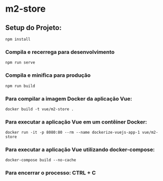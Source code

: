 # m2-store

## Setup do Projeto:
```
npm install
```

### Compila e recerrega para desenvolvimento
```
npm run serve
```

### Compila e minifica para produção
```
npm run build
```

### Para compilar a imagem Docker da aplicação Vue:
```
docker build -t vue/m2-store .
```

### Para executar a aplicação Vue em um contêiner Docker:
```
docker run -it -p 8080:80 --rm --name dockerize-vuejs-app-1 vue/m2-store
```

### Para executar a aplicação Vue utilizando docker-compose:
```
docker-compose build --no-cache
```

### Para encerrar o processo: CTRL + C